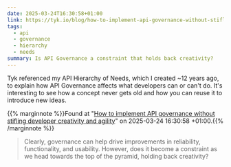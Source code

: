```yaml
---
date: 2025-03-24T16:30:58+01:00
link: https://tyk.io/blog/how-to-implement-api-governance-without-stifling-developer-creativity-and-agility/
tags:
  - api
  - governance
  - hierarchy
  - needs
summary: Is API Governance a constraint that holds back creativity?
---
```

Tyk referenced my API Hierarchy of Needs, which I created ~12 years ago, to explain how API Governance affects what developers can or can't do. It's interesting to see how a concept never gets old and how you can reuse it to introduce new ideas.

{{% marginnote %}}Found at "[How to implement API governance without stifling developer creativity and agility](https://web.archive.org/web/20250324155141/https://tyk.io/blog/how-to-implement-api-governance-without-stifling-developer-creativity-and-agility/)" on 2025-03-24 16:30:58 +01:00.{{% /marginnote %}}

> Clearly, governance can help drive improvements in reliability, functionality, and usability. However, does it become a constraint as we head towards the top of the pyramid, holding back creativity?